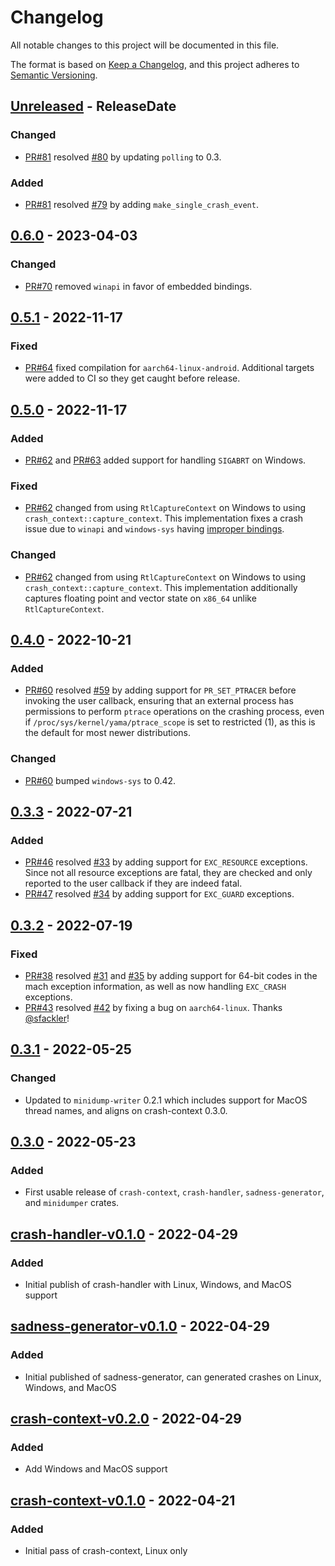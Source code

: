 <!-- markdownlint-disable blanks-around-headings blanks-around-lists no-duplicate-heading -->

# Changelog

All notable changes to this project will be documented in this file.

The format is based on [Keep a Changelog](https://keepachangelog.com/en/1.0.0/),
and this project adheres to [Semantic Versioning](https://semver.org/spec/v2.0.0.html).

<!-- next-header -->
## [Unreleased] - ReleaseDate
### Changed
- [PR#81](https://github.com/EmbarkStudios/crash-handling/pull/81) resolved [#80](https://github.com/EmbarkStudios/crash-handling/issues/80) by updating `polling` to 0.3.

### Added
- [PR#81](https://github.com/EmbarkStudios/crash-handling/pull/81) resolved [#79](https://github.com/EmbarkStudios/crash-handling/issues/79) by adding `make_single_crash_event`.

## [0.6.0] - 2023-04-03
### Changed
- [PR#70](https://github.com/EmbarkStudios/crash-handling/pull/70) removed `winapi` in favor of embedded bindings.

## [0.5.1] - 2022-11-17
### Fixed
- [PR#64](https://github.com/EmbarkStudios/crash-handling/pull/64) fixed compilation for `aarch64-linux-android`. Additional targets were added to CI so they get caught before release.

## [0.5.0] - 2022-11-17
### Added
- [PR#62](https://github.com/EmbarkStudios/crash-handling/pull/62) and [PR#63](https://github.com/EmbarkStudios/crash-handling/pull/63) added support for handling `SIGABRT` on Windows.

### Fixed
- [PR#62](https://github.com/EmbarkStudios/crash-handling/pull/62) changed from using `RtlCaptureContext` on Windows to using `crash_context::capture_context`. This implementation fixes a crash issue due to `winapi` and `windows-sys` having [improper bindings](https://github.com/microsoft/win32metadata/issues/1044).

### Changed
- [PR#62](https://github.com/EmbarkStudios/crash-handling/pull/62) changed from using `RtlCaptureContext` on Windows to using `crash_context::capture_context`. This implementation additionally captures floating point and vector state on `x86_64` unlike `RtlCaptureContext`.

## [0.4.0] - 2022-10-21
### Added
- [PR#60](https://github.com/EmbarkStudios/crash-handling/pull/60) resolved [#59](https://github.com/EmbarkStudios/crash-handling/issues/59) by adding support for `PR_SET_PTRACER` before invoking the user callback, ensuring that an external process has permissions to perform `ptrace` operations on the crashing process, even if `/proc/sys/kernel/yama/ptrace_scope` is set to restricted (1), as this is the default for most newer distributions.

### Changed
- [PR#60](https://github.com/EmbarkStudios/crash-handling/pull/60) bumped `windows-sys` to 0.42.

## [0.3.3] - 2022-07-21
### Added
- [PR#46](https://github.com/EmbarkStudios/crash-handling/pull/46) resolved [#33](https://github.com/EmbarkStudios/crash-handling/issues/33) by adding support for `EXC_RESOURCE` exceptions. Since not all resource exceptions are fatal, they are checked and only reported to the user callback if they are indeed fatal.
- [PR#47](https://github.com/EmbarkStudios/crash-handling/pull/47) resolved [#34](https://github.com/EmbarkStudios/crash-handling/issues/34) by adding support for `EXC_GUARD` exceptions.

## [0.3.2] - 2022-07-19
### Fixed
- [PR#38](https://github.com/EmbarkStudios/crash-handling/pull/38) resolved [#31](https://github.com/EmbarkStudios/crash-handling/issues/31) and [#35](https://github.com/EmbarkStudios/crash-handling/issues/35) by adding support for 64-bit codes in the mach exception information, as well as now handling `EXC_CRASH` exceptions.
- [PR#43](https://github.com/EmbarkStudios/crash-handling/pull/42) resolved [#42](https://github.com/EmbarkStudios/crash-handling/issues/42) by fixing a bug on `aarch64-linux`. Thanks [@sfackler](https://github.com/sfackler)!

## [0.3.1] - 2022-05-25
### Changed
- Updated to `minidump-writer` 0.2.1 which includes support for MacOS thread names, and aligns on crash-context 0.3.0.

## [0.3.0] - 2022-05-23
### Added
- First usable release of `crash-context`, `crash-handler`, `sadness-generator`, and `minidumper` crates.

## [crash-handler-v0.1.0] - 2022-04-29
### Added
- Initial publish of crash-handler with Linux, Windows, and MacOS support

## [sadness-generator-v0.1.0] - 2022-04-29
### Added
- Initial published of sadness-generator, can generated crashes on Linux, Windows, and MacOS

## [crash-context-v0.2.0] - 2022-04-29
### Added
- Add Windows and MacOS support

## [crash-context-v0.1.0] - 2022-04-21
### Added
- Initial pass of crash-context, Linux only

<!-- next-url -->
[Unreleased]: https://github.com/EmbarkStudios/crash-handling/compare/crash-handler-0.6.0...HEAD
[0.6.0]: https://github.com/EmbarkStudios/crash-handling/compare/crash-handler-0.5.1...crash-handler-0.6.0
[0.5.1]: https://github.com/EmbarkStudios/crash-handling/compare/crash-handler-0.5.0...crash-handler-0.5.1
[0.5.0]: https://github.com/EmbarkStudios/crash-handling/compare/crash-handler-0.4.0...crash-handler-0.5.0
[0.4.0]: https://github.com/EmbarkStudios/crash-handling/compare/crash-handler-0.3.3...crash-handler-0.4.0
[0.3.3]: https://github.com/EmbarkStudios/crash-handling/compare/crash-handler-0.3.2...crash-handler-0.3.3
[0.3.2]: https://github.com/EmbarkStudios/crash-handling/compare/0.3.1...crash-handler-0.3.2
[0.3.1]: https://github.com/EmbarkStudios/crash-handling/compare/0.3.1...0.3.1
[0.3.0]: https://github.com/EmbarkStudios/crash-handling/compare/crash-handler-v0.1.0...0.3.0
[crash-handler-v0.1.0]: https://github.com/EmbarkStudios/crash-handling/releases/tag/crash-handler-v0.1.0
[sadness-generator-v0.1.0]: https://github.com/EmbarkStudios/crash-handling/releases/tag/sadness-generator-v0.1.0
[crash-context-v0.2.0]: https://github.com/EmbarkStudios/crash-handling/releases/tag/crash-context-v0.2.0
[crash-context-v0.1.0]: https://github.com/EmbarkStudios/crash-handling/releases/tag/crash-context-v0.1.0
